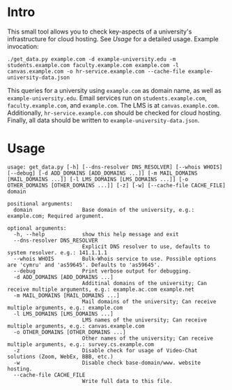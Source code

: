 # Intro
This small tool allows you to check key-aspects of a university's infrastructure for cloud hosting.
See *Usage* for a detailed usage. Example invocation:
```
./get_data.py example.com -d example-university.edu -m students.example.com faculty.example.com example.com -l canvas.example.com -o hr-service.example.com --cache-file example-university-data.json
```
This queries for a university using `example.com` as domain name, as well as `example-university.edu`.
Email services run on `students.example.com`, `faculty.example.com`, and `example.com`.
The LMS is at `canvas.example.com`.
Additionally, `hr-service.example.com` should be checked for cloud hosting.
Finally, all data should be written to `example-university-data.json`.

# Usage
```
usage: get_data.py [-h] [--dns-resolver DNS_RESOLVER] [--whois WHOIS] [--debug] [-d ADD_DOMAINS [ADD_DOMAINS ...]] [-m MAIL_DOMAINS [MAIL_DOMAINS ...]] [-l LMS_DOMAINS [LMS_DOMAINS ...]] [-o OTHER_DOMAINS [OTHER_DOMAINS ...]] [-z] [-w] [--cache-file CACHE_FILE] domain

positional arguments:
  domain                Base domain of the university, e.g.: example.com; Required argument.

optional arguments:
  -h, --help            show this help message and exit
  --dns-resolver DNS_RESOLVER
                        Explicit DNS resolver to use, defaults to system resolver. e.g.: 141.1.1.1
  --whois WHOIS         Bulk-Whois service to use. Possible options are 'cymru' and 'as59645'. Defaults to 'as59645'.
  --debug               Print verbose output for debugging.
  -d ADD_DOMAINS [ADD_DOMAINS ...]
                        Additinal domains of the university; Can receive multiple arguments, e.g.: example.ac.com example.net
  -m MAIL_DOMAINS [MAIL_DOMAINS ...]
                        Mail domains of the university; Can receive multiple arguments, e.g.: example.com
  -l LMS_DOMAINS [LMS_DOMAINS ...]
                        LMS names of the university; Can receive multiple arguments, e.g.: canvas.example.com
  -o OTHER_DOMAINS [OTHER_DOMAINS ...]
                        Other names of the university; Can receive multiple arguments, e.g.: survey.cs.example.com
  -z                    Disable check for usage of Video-Chat solutions (Zoom, WebEx, BBB, etc.)
  -w                    Disable check base-domain/www. website hosting.
  --cache-file CACHE_FILE
                        Write full data to this file.
```
